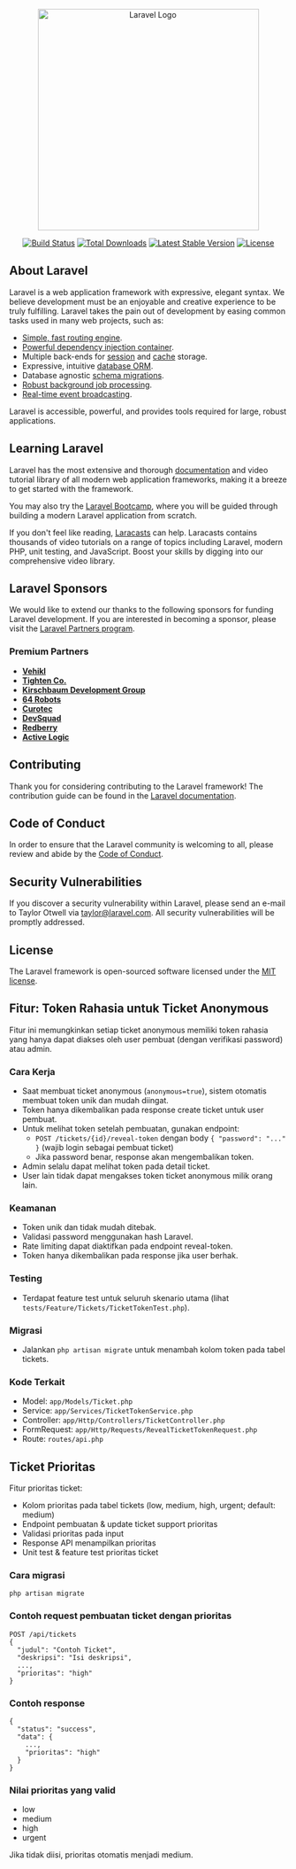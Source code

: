 <p align="center"><a href="https://laravel.com" target="_blank"><img src="https://raw.githubusercontent.com/laravel/art/master/logo-lockup/5%20SVG/2%20CMYK/1%20Full%20Color/laravel-logolockup-cmyk-red.svg" width="400" alt="Laravel Logo"></a></p>

<p align="center">
<a href="https://github.com/laravel/framework/actions"><img src="https://github.com/laravel/framework/workflows/tests/badge.svg" alt="Build Status"></a>
<a href="https://packagist.org/packages/laravel/framework"><img src="https://img.shields.io/packagist/dt/laravel/framework" alt="Total Downloads"></a>
<a href="https://packagist.org/packages/laravel/framework"><img src="https://img.shields.io/packagist/v/laravel/framework" alt="Latest Stable Version"></a>
<a href="https://packagist.org/packages/laravel/framework"><img src="https://img.shields.io/packagist/l/laravel/framework" alt="License"></a>
</p>

## About Laravel

Laravel is a web application framework with expressive, elegant syntax. We believe development must be an enjoyable and creative experience to be truly fulfilling. Laravel takes the pain out of development by easing common tasks used in many web projects, such as:

- [Simple, fast routing engine](https://laravel.com/docs/routing).
- [Powerful dependency injection container](https://laravel.com/docs/container).
- Multiple back-ends for [session](https://laravel.com/docs/session) and [cache](https://laravel.com/docs/cache) storage.
- Expressive, intuitive [database ORM](https://laravel.com/docs/eloquent).
- Database agnostic [schema migrations](https://laravel.com/docs/migrations).
- [Robust background job processing](https://laravel.com/docs/queues).
- [Real-time event broadcasting](https://laravel.com/docs/broadcasting).

Laravel is accessible, powerful, and provides tools required for large, robust applications.

## Learning Laravel

Laravel has the most extensive and thorough [documentation](https://laravel.com/docs) and video tutorial library of all modern web application frameworks, making it a breeze to get started with the framework.

You may also try the [Laravel Bootcamp](https://bootcamp.laravel.com), where you will be guided through building a modern Laravel application from scratch.

If you don't feel like reading, [Laracasts](https://laracasts.com) can help. Laracasts contains thousands of video tutorials on a range of topics including Laravel, modern PHP, unit testing, and JavaScript. Boost your skills by digging into our comprehensive video library.

## Laravel Sponsors

We would like to extend our thanks to the following sponsors for funding Laravel development. If you are interested in becoming a sponsor, please visit the [Laravel Partners program](https://partners.laravel.com).

### Premium Partners

- **[Vehikl](https://vehikl.com)**
- **[Tighten Co.](https://tighten.co)**
- **[Kirschbaum Development Group](https://kirschbaumdevelopment.com)**
- **[64 Robots](https://64robots.com)**
- **[Curotec](https://www.curotec.com/services/technologies/laravel)**
- **[DevSquad](https://devsquad.com/hire-laravel-developers)**
- **[Redberry](https://redberry.international/laravel-development)**
- **[Active Logic](https://activelogic.com)**

## Contributing

Thank you for considering contributing to the Laravel framework! The contribution guide can be found in the [Laravel documentation](https://laravel.com/docs/contributions).

## Code of Conduct

In order to ensure that the Laravel community is welcoming to all, please review and abide by the [Code of Conduct](https://laravel.com/docs/contributions#code-of-conduct).

## Security Vulnerabilities

If you discover a security vulnerability within Laravel, please send an e-mail to Taylor Otwell via [taylor@laravel.com](mailto:taylor@laravel.com). All security vulnerabilities will be promptly addressed.

## License

The Laravel framework is open-sourced software licensed under the [MIT license](https://opensource.org/licenses/MIT).

## Fitur: Token Rahasia untuk Ticket Anonymous

Fitur ini memungkinkan setiap ticket anonymous memiliki token rahasia yang hanya dapat diakses oleh user pembuat (dengan verifikasi password) atau admin.

### Cara Kerja
- Saat membuat ticket anonymous (`anonymous=true`), sistem otomatis membuat token unik dan mudah diingat.
- Token hanya dikembalikan pada response create ticket untuk user pembuat.
- Untuk melihat token setelah pembuatan, gunakan endpoint:
  - `POST /tickets/{id}/reveal-token` dengan body `{ "password": "..." }` (wajib login sebagai pembuat ticket)
  - Jika password benar, response akan mengembalikan token.
- Admin selalu dapat melihat token pada detail ticket.
- User lain tidak dapat mengakses token ticket anonymous milik orang lain.

### Keamanan
- Token unik dan tidak mudah ditebak.
- Validasi password menggunakan hash Laravel.
- Rate limiting dapat diaktifkan pada endpoint reveal-token.
- Token hanya dikembalikan pada response jika user berhak.

### Testing
- Terdapat feature test untuk seluruh skenario utama (lihat `tests/Feature/Tickets/TicketTokenTest.php`).

### Migrasi
- Jalankan `php artisan migrate` untuk menambah kolom token pada tabel tickets.

### Kode Terkait
- Model: `app/Models/Ticket.php`
- Service: `app/Services/TicketTokenService.php`
- Controller: `app/Http/Controllers/TicketController.php`
- FormRequest: `app/Http/Requests/RevealTicketTokenRequest.php`
- Route: `routes/api.php`

## Ticket Prioritas

Fitur prioritas ticket:
- Kolom prioritas pada tabel tickets (low, medium, high, urgent; default: medium)
- Endpoint pembuatan & update ticket support prioritas
- Validasi prioritas pada input
- Response API menampilkan prioritas
- Unit test & feature test prioritas ticket

### Cara migrasi
```
php artisan migrate
```

### Contoh request pembuatan ticket dengan prioritas
```
POST /api/tickets
{
  "judul": "Contoh Ticket",
  "deskripsi": "Isi deskripsi",
  ...,
  "prioritas": "high"
}
```

### Contoh response
```
{
  "status": "success",
  "data": {
    ...,
    "prioritas": "high"
  }
}
```

### Nilai prioritas yang valid
- low
- medium
- high
- urgent

Jika tidak diisi, prioritas otomatis menjadi medium.
